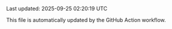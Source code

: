 Last updated: 2025-09-25 02:20:19 UTC

This file is automatically updated by the GitHub Action workflow.
